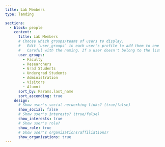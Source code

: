 ```yaml
---
title: Lab Members
type: landing

sections:
  - block: people
    content:
      title: Lab Members
      # Choose which groups/teams of users to display.
      #   Edit `user_groups` in each user's profile to add them to one or more of these groups.
      #   Careful with the naming. If a user doesn't belong to the listed groups, they won't be shown.
      user_groups:
        - Faculty
        - Researchers
        - Grad Students
        - Undergrad Students
        - Administration
        - Visitors
        - Alumni
      sort_by: Params.last_name
      sort_ascending: true
    design:
      # Show user's social networking links? (true/false)
      show_social: false
      # Show user's interests? (true/false)
      show_interests: true
      # Show user's role?
      show_role: true
      # Show user's organizations/affiliations?
      show_organizations: true
---
```

